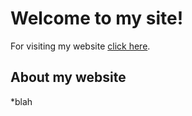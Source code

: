 # Welcome to my site!

For visiting my website  [click here](https://online-delivery-services.web.app/).

## About my website

*blah
